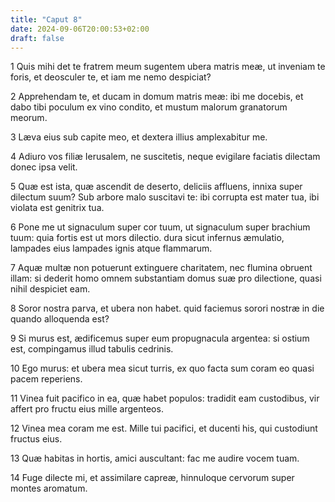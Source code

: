 ```yaml
---
title: "Caput 8"
date: 2024-09-06T20:00:53+02:00
draft: false
---
```



1 Quis mihi det te fratrem meum sugentem ubera matris meæ, ut inveniam te foris, et deosculer te, et iam me nemo despiciat?

2 Apprehendam te, et ducam in domum matris meæ: ibi me docebis, et dabo tibi poculum ex vino condito, et mustum malorum granatorum meorum.

3 Læva eius sub capite meo, et dextera illius amplexabitur me.

4 Adiuro vos filiæ Ierusalem, ne suscitetis, neque evigilare faciatis dilectam donec ipsa velit.

5 Quæ est ista, quæ ascendit de deserto, deliciis affluens, innixa super dilectum suum? Sub arbore malo suscitavi te: ibi corrupta est mater tua, ibi violata est genitrix tua.

6 Pone me ut signaculum super cor tuum, ut signaculum super brachium tuum: quia fortis est ut mors dilectio. dura sicut infernus æmulatio, lampades eius lampades ignis atque flammarum.

7 Aquæ multæ non potuerunt extinguere charitatem, nec flumina obruent illam: si dederit homo omnem substantiam domus suæ pro dilectione, quasi nihil despiciet eam.

8 Soror nostra parva, et ubera non habet. quid faciemus sorori nostræ in die quando alloquenda est?

9 Si murus est, ædificemus super eum propugnacula argentea: si ostium est, compingamus illud tabulis cedrinis.

10 Ego murus: et ubera mea sicut turris, ex quo facta sum coram eo quasi pacem reperiens.

11 Vinea fuit pacifico in ea, quæ habet populos: tradidit eam custodibus, vir affert pro fructu eius mille argenteos.

12 Vinea mea coram me est. Mille tui pacifici, et ducenti his, qui custodiunt fructus eius.

13 Quæ habitas in hortis, amici auscultant: fac me audire vocem tuam.

14 Fuge dilecte mi, et assimilare capreæ, hinnuloque cervorum super montes aromatum.

